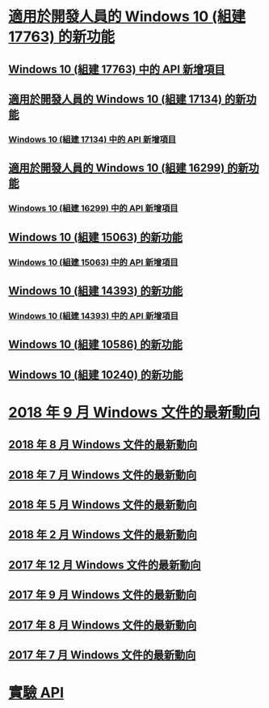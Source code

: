 # [適用於開發人員的 Windows 10 (組建 17763) 的新功能](../whats-new/windows-10-build-17763.md)
## [Windows 10 (組建 17763) 中的 API 新增項目](../whats-new/windows-10-build-17763-api-diff.md)
## [適用於開發人員的 Windows 10 (組建 17134) 的新功能](../whats-new/windows-10-build-17134.md)
### [Windows 10 (組建 17134) 中的 API 新增項目](../whats-new/windows-10-build-17134-api-diff.md)
## [適用於開發人員的 Windows 10 (組建 16299) 的新功能](../whats-new/windows-10-build-16299.md)
### [Windows 10 (組建 16299) 中的 API 新增項目](../whats-new/windows-10-build-16299-api-diff.md)
## [Windows 10 (組建 15063) 的新功能](../whats-new/windows-10-build-15063.md)
### [Windows 10 (組建 15063) 中的 API 新增項目](../whats-new/windows-10-build-15063-api-diff.md)
## [Windows 10 (組建 14393) 的新功能](../whats-new/windows-10-build-14393.md)
### [Windows 10 (組建 14393) 中的 API 新增項目](../whats-new/windows-10-build-14393-api-diff.md)
## [Windows 10 (組建 10586) 的新功能](../whats-new/windows-10-build-10586.md)
## [Windows 10 (組建 10240) 的新功能](../whats-new/windows-10-build-10240.md)
# [2018 年 9 月 Windows 文件的最新動向](../whats-new/windows-docs-september-2018.md)
## [2018 年 8 月 Windows 文件的最新動向](../whats-new/windows-docs-august-2018.md)
## [2018 年 7 月 Windows 文件的最新動向](../whats-new/windows-docs-july-2018.md)
## [2018 年 5 月 Windows 文件的最新動向](../whats-new/windows-docs-may-2018.md)
## [2018 年 2 月 Windows 文件的最新動向](../whats-new/windows-docs-february-2018.md)
## [2017 年 12 月 Windows 文件的最新動向](../whats-new/windows-docs-december-2017.md)
## [2017 年 9 月 Windows 文件的最新動向](../whats-new/windows-docs-september-2017.md)
## [2017 年 8 月 Windows 文件的最新動向](../whats-new/windows-docs-august-2017.md)
## [2017 年 7 月 Windows 文件的最新動向](../whats-new/windows-docs-july-2017.md)
# [實驗 API](../whats-new/experimental-apis.md)